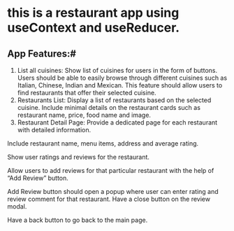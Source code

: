 # this is a restaurant app using useContext and useReducer.

## App Features:#

1.  List all cuisines: Show list of cuisines for users in the form of buttons. Users should be able to easily browse through different cuisines such as Italian, Chinese, Indian and Mexican. This feature should allow users to find restaurants that offer their selected cuisine.
2.  Restaurants List: Display a list of restaurants based on the selected cuisine. Include minimal details on the restaurant cards such as restaurant name, price, food name and image.
3.  Restaurant Detail Page: Provide a dedicated page for each restaurant with detailed information.

Include restaurant name, menu items, address and average rating.

Show user ratings and reviews for the restaurant.

Allow users to add reviews for that particular restaurant with the help of “Add Review” button.

Add Review button should open a popup where user can enter rating and review comment for that restaurant. Have a close button on the review modal.

Have a back button to go back to the main page.
